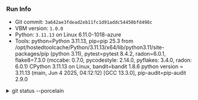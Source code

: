 ### Run Info
- Git commit: `3a642ae3fdead2eb11fc1d91addc54450bfd498c`
- VBM version: `1.0.0`
- Python: `3.11.13` on Linux 6.11.0-1018-azure
- Tools: python=Python 3.11.13, pip=pip 25.3 from /opt/hostedtoolcache/Python/3.11.13/x64/lib/python3.11/site-packages/pip (python 3.11), pytest=pytest 8.4.2, radon=6.0.1, flake8=7.3.0 (mccabe: 0.7.0, pycodestyle: 2.14.0, pyflakes: 3.4.0, radon: 6.0.1)
CPython 3.11.13 on Linux, bandit=bandit 1.8.6
  python version = 3.11.13 (main, Jun  4 2025, 04:12:12) [GCC 13.3.0], pip-audit=pip-audit 2.9.0

<details><summary>git status --porcelain</summary>

```

```
</details>
